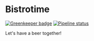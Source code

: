 # Bistrotime

[![Greenkeeper badge](https://badges.greenkeeper.io/bistrotime/bistrotime.svg)](https://greenkeeper.io/)
[![Pipeline status](https://gitlab.com/bistrotime/bistrotime/badges/master/pipeline.svg)](https://gitlab.com/bistrotime/bistrotime/commits/master)

Let's have a beer together!
